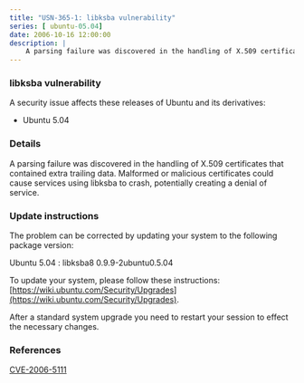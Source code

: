 ```yaml
---
title: "USN-365-1: libksba vulnerability"
series: [ ubuntu-05.04]
date: 2006-10-16 12:00:00
description: |
    A parsing failure was discovered in the handling of X.509 certificates  that contained extra trailing data.  Malformed or malicious certificates could cause services using libksba to crash, potentially creating a  denial of service.
--- 
```

 
### libksba vulnerability

A security issue affects these releases of Ubuntu and its derivatives:

* Ubuntu 5.04

### Details

A parsing failure was discovered in the handling of X.509 certificates that contained extra trailing data. Malformed or malicious certificates could cause services using libksba to crash, potentially creating a denial of service.

### Update instructions

The problem can be corrected by updating your system to the following package version:

Ubuntu 5.04
 : libksba8 <span>0.9.9-2ubuntu0.5.04</span>

To update your system, please follow these instructions: [https://wiki.ubuntu.com/Security/Upgrades](https://wiki.ubuntu.com/Security/Upgrades).

After a standard system upgrade you need to restart your session to effect the necessary changes.

### References

 [CVE-2006-5111](http://people.ubuntu.com/~ubuntu-security/cve/CVE-2006-5111)
 
